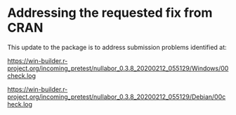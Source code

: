 # Addressing the requested fix from CRAN

This update to the package is to address submission problems identified at:

https://win-builder.r-project.org/incoming_pretest/nullabor_0.3.8_20200212_055129/Windows/00check.log

https://win-builder.r-project.org/incoming_pretest/nullabor_0.3.8_20200212_055129/Debian/00check.log
